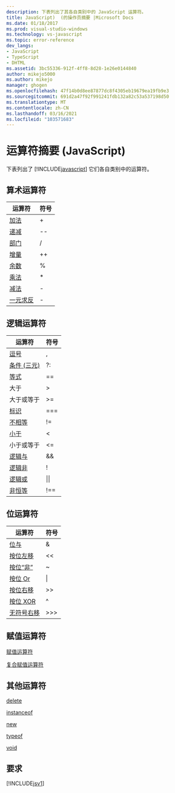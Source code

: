 ```yaml
---
description: 下表列出了其各自类别中的 JavaScript 运算符。
title: JavaScript)  (的操作员摘要 |Microsoft Docs
ms.date: 01/18/2017
ms.prod: visual-studio-windows
ms.technology: vs-javascript
ms.topic: error-reference
dev_langs:
- JavaScript
- TypeScript
- DHTML
ms.assetid: 3bc55336-912f-4ff8-8d28-1e26e0144840
author: mikejo5000
ms.author: mikejo
manager: ghogen
ms.openlocfilehash: 47f14b0d8ee87877dc8f4305eb19679ea19fb9e3
ms.sourcegitcommit: 691d2a47f92f991241fdb132a82c53a537198d50
ms.translationtype: MT
ms.contentlocale: zh-CN
ms.lasthandoff: 03/16/2021
ms.locfileid: "103571683"
---
```

# <a name="operator-summary-javascript"></a>运算符摘要 (JavaScript)
下表列出了 [!INCLUDE[javascript](../../javascript/includes/javascript-md.md)] 它们各自类别中的运算符。  
  
## <a name="computational-operators"></a>算术运算符  
  
|运算符|符号|  
|--------------|------------|  
|[加法](https://developer.mozilla.org/docs/Web/JavaScript/Reference/Operators)|+|  
|[递减](https://developer.mozilla.org/docs/Web/JavaScript/Reference/Operators#Increment)|--|  
|[部门](https://developer.mozilla.org/docs/Web/JavaScript/Reference/Operators)|/|  
|[增量](https://developer.mozilla.org/docs/Web/JavaScript/Reference/Operators#Increment)|++|  
|[余数](https://developer.mozilla.org/docs/Web/JavaScript/Reference/Operators)|%|  
|[乘法](https://developer.mozilla.org/docs/Web/JavaScript/Reference/Operators)|*|  
|[减法](https://developer.mozilla.org/docs/Web/JavaScript/Reference/Operators)|-|  
|[一元求反](https://developer.mozilla.org/docs/Web/JavaScript/Reference/Operators)|-|  
  
## <a name="logical-operators"></a>逻辑运算符  
  
|运算符|符号|  
|--------------|------------|  
|[逗号](https://developer.mozilla.org/docs/Web/JavaScript/Reference/Operators/Comma_Operatorhttps://developer.mozilla.org/docs/Web/JavaScript/Reference/Operators/Comma_Operator)|,|  
|[条件 (三元) ](https://developer.mozilla.org/docs/Web/JavaScript/Reference/Operators/Conditional_Operator)|?:|  
|[等式](https://developer.mozilla.org/docs/Web/JavaScript/Reference/Operators)|==|  
|大于|>|  
|大于或等于 |>=|  
|[标识](https://developer.mozilla.org/docs/Web/JavaScript/Reference/Operators)|===|  
|[不相等](https://developer.mozilla.org/docs/Web/JavaScript/Reference/Operators)|!=|  
|[小于](https://developer.mozilla.org/docs/Web/JavaScript/Reference/Operators)|<|  
|小于或等于 |<=|  
|[逻辑与](https://developer.mozilla.org/docs/Web/JavaScript/Reference/Operators)|&&|  
|[逻辑非](https://developer.mozilla.org/docs/Web/JavaScript/Reference/Operators)|!|  
|[逻辑或](https://developer.mozilla.org/docs/Web/JavaScript/Reference/Operators)|&#124;&#124;|  
|[非恒等](https://developer.mozilla.org/docs/Web/JavaScript/Reference/Operators)|!==|  
  
## <a name="bitwise-operators"></a>位运算符  
  
|运算符|符号|  
|--------------|------------|  
|[位与](https://developer.mozilla.org/docs/Web/JavaScript/Reference/Operators#Bitwise_AND)|&|  
|[按位左移](https://developer.mozilla.org/docs/Web/JavaScript/Reference/Operators#Left_shift)|<\<|  
|[按位“非”](https://developer.mozilla.org/docs/Web/JavaScript/Reference/Operators#Bitwise_NOT)|~|  
|[按位 Or](https://developer.mozilla.org/docs/Web/JavaScript/Reference/Operators#Bitwise_OR)|&#124;|  
|[按位右移](https://developer.mozilla.org/docs/Web/JavaScript/Reference/Operators#Right_shift)|>>|  
|[按位 XOR](https://developer.mozilla.org/docs/Web/JavaScript/Reference/Operators#Bitwise_XOR)|^|  
|[无符号右移](https://developer.mozilla.org/docs/Web/JavaScript/Reference/Operators#Unsigned_right_shift)|>>>|  
  
## <a name="assignment-operators"></a>赋值运算符  
 [赋值运算符](https://developer.mozilla.org/docs/Web/JavaScript/Reference/Operators#Assignment)  
  
 [复合赋值运算符](https://developer.mozilla.org/docs/Web/JavaScript/Reference/Operators#Assignment_operators)  
  
## <a name="miscellaneous-operators"></a>其他运算符  
 [delete](https://developer.mozilla.org/docs/Web/JavaScript/Reference/Operators/delete)  
  
 [instanceof](https://developer.mozilla.org/docs/Web/JavaScript/Reference/Operators/instanceof)  
  
 [new](https://developer.mozilla.org/docs/Web/JavaScript/Reference/Operators/new)  
  
 [typeof](https://developer.mozilla.org/docs/Web/JavaScript/Reference/Operators/typeof)  
  
 [void](https://developer.mozilla.org/docs/Web/JavaScript/Reference/Operators/void)  
  
## <a name="requirements"></a>要求  
 [!INCLUDE[jsv1](../../javascript/misc/includes/jsv1-md.md)]
